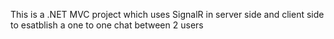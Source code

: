 This is a .NET MVC project which uses SignalR in server side and client side to esatblish a one to one chat between 2 users
